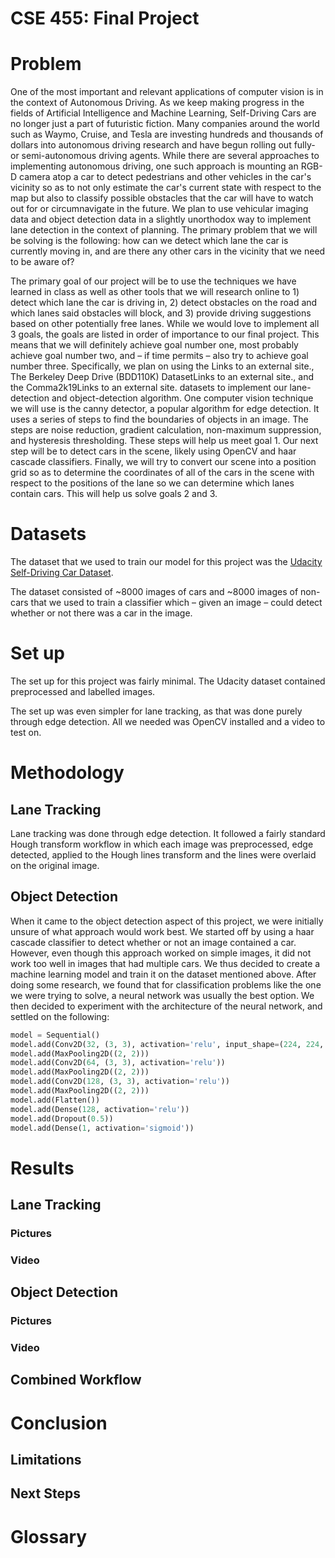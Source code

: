 # CSE 455: Final Project

# Problem

One of the most important and relevant applications of computer vision is in the context of Autonomous Driving. As we keep making progress in the fields of Artificial Intelligence and Machine Learning, Self-Driving Cars are no longer just a part of futuristic fiction. Many companies around the world such as Waymo, Cruise, and Tesla are investing hundreds and thousands of dollars into autonomous driving research and have begun rolling out fully- or semi-autonomous driving agents. While there are several approaches to implementing autonomous driving, one such approach is mounting an RGB-D camera atop a car to detect pedestrians and other vehicles in the car's vicinity so as to not only estimate the car's current state with respect to the map but also to classify possible obstacles that the car will have to watch out for or circumnavigate in the future. We plan to use vehicular imaging data and object detection data in a slightly unorthodox way to implement lane detection in the context of planning. The primary problem that we will be solving is the following: how can we detect which lane the car is currently moving in, and are there any other cars in the vicinity that we need to be aware of?

The primary goal of our project will be to use the techniques we have learned in class as well as other tools that we will research online to 1) detect which lane the car is driving in, 2) detect obstacles on the road and which lanes said obstacles will block, and 3) provide driving suggestions based on other potentially free lanes. While we would love to implement all 3 goals, the goals are listed in order of importance to our final project. This means that we will definitely achieve goal number one, most probably achieve goal number two, and – if time permits – also try to achieve goal number three. Specifically, we plan on using the Links to an external site., The Berkeley Deep Drive (BDD110K) DatasetLinks to an external site., and the Comma2k19Links to an external site. datasets to implement our lane-detection and object-detection algorithm. One computer vision technique we will use is the canny detector, a popular algorithm for edge detection. It uses a series of steps to find the boundaries of objects in an image. The steps are noise reduction, gradient calculation, non-maximum suppression, and hysteresis thresholding. These steps will help us meet goal 1. Our next step will be to detect cars in the scene, likely using OpenCV and haar cascade classifiers. Finally, we will try to convert our scene into a position grid so as to determine the coordinates of all of the cars in the scene with respect to the positions of the lane so we can determine which lanes contain cars. This will help us solve goals 2 and 3.

# Datasets

 The dataset that we used to train our model for this project was the [Udacity Self-Driving Car Dataset](https://public.roboflow.com/object-detection/self-driving-car).

The dataset consisted of ~8000 images of cars and ~8000 images of non-cars that we used to train a classifier which – given an image – could detect whether or not there was a car in the image.





# Set up

The set up for this project was fairly minimal. The Udacity dataset contained preprocessed and labelled images.

The set up was even simpler for lane tracking, as that was done purely through edge detection. All we needed was OpenCV installed and a video to test on.

# Methodology

## Lane Tracking

Lane tracking was done through edge detection. It followed a fairly standard Hough transform workflow in which each image was preprocessed, edge detected, applied to the Hough lines transform and the lines were overlaid on the original image.


## Object Detection

When it came to the object detection aspect of this project, we were initially unsure of what approach would work best. We started off by using a haar cascade classifier to detect whether or not an image contained a car. However, even though this approach worked on simple images, it did not work too well in images that had multiple cars. We thus decided to create a machine learning model and train it on the dataset mentioned above. After doing some research, we found that for classification problems like the one we were trying to solve, a neural network was usually the best option. We then decided to experiment with the architecture of the neural network, and settled on the following:
```py
model = Sequential()
model.add(Conv2D(32, (3, 3), activation='relu', input_shape=(224, 224, 3)))
model.add(MaxPooling2D((2, 2)))
model.add(Conv2D(64, (3, 3), activation='relu'))
model.add(MaxPooling2D((2, 2)))
model.add(Conv2D(128, (3, 3), activation='relu'))
model.add(MaxPooling2D((2, 2)))
model.add(Flatten())
model.add(Dense(128, activation='relu'))
model.add(Dropout(0.5))
model.add(Dense(1, activation='sigmoid'))
```



# Results

## Lane Tracking

### Pictures
### Video

## Object Detection

### Pictures
### Video

## Combined Workflow

# Conclusion

## Limitations
## Next Steps

# Glossary


